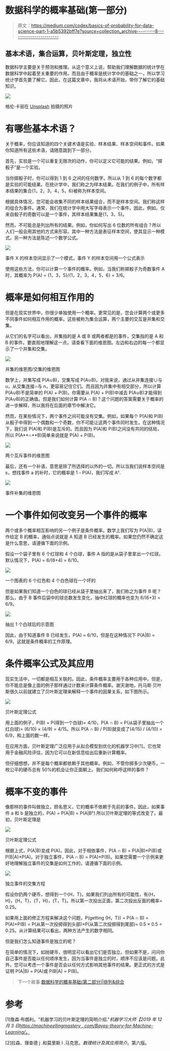 # 数据科学的概率基础(第一部分)

> 原文：<https://medium.com/codex/basics-of-probability-for-data-science-part-1-a5b5392bff7e?source=collection_archive---------8----------------------->

## 基本术语，集合运算，贝叶斯定理，独立性

数据科学主要是关于预测和推理。从这个意义上说，帮助我们理解数据的统计学在数据科学中起着至关重要的作用。而且由于概率是统计学中的基础之一，所以学习统计学首先要了解它。因此，在这篇文章中，我将从术语开始，带你了解它的基础知识。

![](img/2f95329f9de8dcfca456555c402071ea.png)

格伦·卡丽在 [Unsplash](https://unsplash.com?utm_source=medium&utm_medium=referral) 拍摄的照片

# 有哪些基本术语？

关于概率，你应该知道的四个关键术语是实验、样本结果、样本空间和事件。如果你知道所有这些术语，请随意跳到下一部分。

首先，实验是一个可以重复无限次的动作，你可以定义它可能的结果。例如，“掷骰子”是一个实验。

当你掷骰子时，你可以得到 1 到 6 之间的任何数字。所以从 1 到 6 的每个数字都是实验的可能结果。在统计学中，我们称之为样本结果。在我们的例子中，所有样本结果的集合{1，2，3，4，5，6}被称为样本空间。

根据具体情况，您可能会收集不同的样本结果组合，而不是样本空间。我们称这样的组合为事件。通常，我们在统计学中用大写字母表示一个事件。因此，例如，仅来自骰子的奇数可以是一个事件，其样本结果集是{1，3，5}。

然而，不可能总是列出所有的结果。例如，你如何写出 6 位数的所有组合？所以人们一般会用其他的方式来形容。其中一种方法是表征样本空间，使其显示一种模式。另一种方法是陈述一个数学公式。

![](img/6c01d148dd1f69fd1f2b4a1fb0948418.png)

事件 X 的样本空间显示了一个模式，事件 Y 的样本空间用一个公式表示

使用这些方法，你可以计算一个事件的概率。例如，当我们称掷骰子为奇数事件 A 时，其概率为 P(A) = {1，3，5}/{1，2，3，4，5，6} = 3/6。

# 概率是如何相互作用的

但是在现实世界中，你很少单独使用一个概率。更常见的是，您会计算两个或更多不同事件如何相互作用的概率。这些被称为集合运算，两个主要的交互是并集和交集。

从它们的名字可以看出，并集指的是 A 或 B 或两者都是的事件，交集指的是 A 和 B 的事件。要直观地理解这一点，请查看下面的维恩图。左边和右边的每一个都显示了一个并集和交集。

![](img/bc9a599bf7a2f72f1540c8f18a069aa5.png)

并集的维恩图/交集的维恩图

数学上，并集写成 P(A∪B)，交集写成 P(A∪B)。对我来说，通过从并集连接∪与 u，从交集连接∩与 n，更容易记住它们。而且因为并集中有相交部分，所以计算 P(A∪B)不是简单的 P(A) + P(B)。你需要从 P(A) + P(B)中减去 P(A∪B)才能得到 P(A∪B)的正确值。但是我们如何计算 P(A ∩ B)？这个问题的答案需要关于概率的进一步解释，所以我将在后面的章节中解决它。

然而，在某些情况下，两个事件之间可能没有交集。例如，如果每个 P(A)和 P(B)从骰子中得到一个偶数和一个奇数，你不可能让这两个事件同时发生。在这种情况下，我们说 P(A)和 P(B)是互斥的。而且因为 P(A)和 P(B)之间没有共同的结局，所以 P(A**∩**B)简单来说就是 P(A) + P(B)。

![](img/98d6422b339eb29e21fad2a7df01b203.png)

两个互斥事件的维恩图

最后，还有一个补语，意思是除了所选择的以外的一切。所以当我们说样本空间是 s，想找事件 a 的补时，它的概率是 1 - P(A)，我们写成 Aᶜ.

![](img/03e22ee6d9baf1850a17a8e066031ec1.png)

事件补集的维恩图

# 一个事件如何改变另一个事件的概率

两个或多个概率相互影响的另一个例子是条件概率。数学上我们写为 P(A|B)，读作给定 B 的概率，通俗点说就是 A 知道 B 已经发生的概率。如果您仍然不确定这是什么意思，请遵循下面的示例。

假设一个袋子里有 6 个红球和 4 个白球，事件 A 指的是从袋子里拿出一个红球。默认情况下，P(A) = 6/(6+4) = 6/10。

![](img/eb7ec380050785f65587c29ad0bbfa11.png)

一个图表的 6 个红色和 4 个白色球在一个坏的

但是如果我们知道一个白色的球已经从袋子里抽出来了，我们称之为事件 B 呢？那么，由于 B 事件后袋中的球总数发生变化，抽中红球的概率也变为 6/(6+3) = 6/9。

![](img/bc7adc05371f939f3422b42a10843452.png)

抽出 1 个白球后的示意图

因此，由于知道事件 B 已经发生，P(A) = 6/10，但是在这种情况下 P(A|B) = 6/9。这就是条件概率的工作原理。

# 条件概率公式及其应用

现实生活中，一切都是相互关联的。因此，条件概率主要用于各种应用中。但是，你不能总是像上面的例子那样通过计数来计算条件概率。谢天谢地，托马斯·贝叶斯很久以前就建立了贝叶斯定理来解释一个事件的因果关系，如下图所示。

![](img/872cbc0ae6db7c383fc442bac296051c.png)

贝叶斯定理公式

用上面的例子，P(B) = P(得到一个白球)= 4/10，P(A ∩ B) = P(从袋子里抽出一个红白球)= (6/10) × (4/9) = 4/15。所以 P(A ∩ B) / P(B)就变成了(4/15) / (4/10) = 6/9，和上面的数一样。

在应用方面，贝叶斯定理广泛应用于从拟合模型到优化的机器学习中[1]。它也常用于金融风险评估，因为它可以在新信息给出后重新计算概率。

但仔细想想，并不是每个概率都依赖于其他概率。例如，不管你掷多少次硬币，一枚公平的硬币总有 50%的机会让你正面朝上。我们如何称呼这样的事件？

# 概率不变的事件

像那样的事件叫做独立，顾名思义，它的概率不依赖于先前的事件。因此，如果事件 a 和 b 是独立的，P(A) = P(A|B) = P(A|Bᶜ).所以贝叶斯定理的等式改变了。最初，贝叶斯定理是

![](img/7d5749031190557dbd46f33a2813c9a2.png)

贝叶斯定理公式

根据上式，P(A|B)变成 P(A)。因此，对于相依事件，P(A ∩ B) = P(A|B)×P(B)或 P(B|A)×P(A)。对于独立事件，P(A ∩ B) = P(A)×P(B)。如果您需要一个示例来更好地理解独立事件的交集是如何工作的，请遵循下面的示例。

![](img/621492ebd10e1a1c9210fe4adaf36afa.png)

独立事件的交集方程

假设你扔两个硬币，想得到一个{H，T}。如果我们列出所有的可能性，有{H，H}，{H，T}，{T，H}，{T，T}。所以第一次投出正面，第二次投出反面的概率= 0.25。

如果用上面的修正方程来解决这个问题，P(getting {H，T}) = P(A ∩ B) = P(A)×P(B) = P(从第一次投掷得到头部)×P(从第二次投掷得到尾部)= 0.5 × 0.5 = 0.25。从计算结果可以看出，两种方法产生的数字相同。

但是我们怎么知道事件是独立的呢？

在简单的情况下，如抛硬币，很明显可以看出它们是否独立。但如果不是，问问你自己事件是否能以任何顺序发生，因为当事件是独立的时，顺序不应该是问题。此外，您可以考虑一个事件是否会以任何方式影响其他事件的结果。更正式的方式是证明 P(A|B) = P(A)或 P(B|A) = P(B)。

> 下一个故事:[数据科学的概率基础(第二部分)|排列&组合](/codex/basics-of-probability-for-data-science-part-2-a640288262a1)

# 参考

[1]詹森·布朗利。"机器学习的贝叶斯定理的简明介绍."*机器学习大师【2019 年 12 月 3 日[https://machineellingmastery . com/Bayes-theory-for-Machine-Learning/。](https://machinelearningmastery.com/bayes-theorem-for-machine-learning/.)*

[2]拉森、理查德 j .和莫里斯 l .马克思。*数理统计及其应用简介*。第六版。